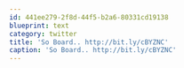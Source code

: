 ```yaml
---
id: 441ee279-2f8d-44f5-b2a6-80331cd19138
blueprint: text
category: twitter
title: 'So Board.. http://bit.ly/cBYZNC'
caption: 'So Board.. http://bit.ly/cBYZNC'
---
```

